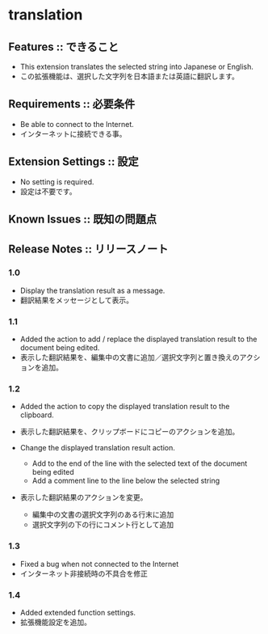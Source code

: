 # translation

## Features :: できること

- This extension translates the selected string into Japanese or English.
- この拡張機能は、選択した文字列を日本語または英語に翻訳します。

## Requirements :: 必要条件

- Be able to connect to the Internet.
- インターネットに接続できる事。

## Extension Settings :: 設定

- No setting is required.
- 設定は不要です。

## Known Issues :: 既知の問題点  

## Release Notes :: リリースノート

### 1.0

- Display the translation result as a message.
- 翻訳結果をメッセージとして表示。

### 1.1

- Added the action to add / replace the displayed translation result to the document being edited.
- 表示した翻訳結果を、編集中の文書に追加／選択文字列と置き換えのアクションを追加。

### 1.2

- Added the action to copy the displayed translation result to the clipboard.
- 表示した翻訳結果を、クリップボードにコピーのアクションを追加。

- Change the displayed translation result action.
  - Add to the end of the line with the selected text of the document being edited
  - Add a comment line to the line below the selected string
- 表示した翻訳結果のアクションを変更。
  - 編集中の文書の選択文字列のある行末に追加
  - 選択文字列の下の行にコメント行として追加

### 1.3

- Fixed a bug when not connected to the Internet
- インターネット非接続時の不具合を修正

### 1.4

- Added extended function settings.
- 拡張機能設定を追加。
